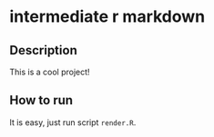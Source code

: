 # intermediate r markdown

## Description
This is a cool project!

## How to run
It is easy, just run script `render.R`.
